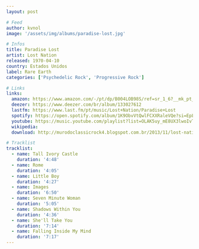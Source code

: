 ```yaml
---
layout: post

# Feed
author: kvnol
image: '/assets/img/albums/paradise-lost.jpg'

# Infos
title: Paradise Lost
artist: Lost Nation
released: 1970-04-10
country: Estados Unidos
label: Rare Earth
categories: ['Psychedelic Rock', 'Progressive Rock']

# Links
links:
  amazon: https://www.amazon.com/-/pt/dp/B004LOB98S/ref=sr_1_6?__mk_pt_BR=%C3%85M%C3%85%C5%BD%C3%95%C3%91&dchild=1&keywords=paradise+lost&qid=1616816876&s=music&sr=1-6
  deezer: https://www.deezer.com/br/album/133027612
  lastfm: https://www.last.fm/pt/music/Lost+Nation/Paradise+Lost
  spotify: https://open.spotify.com/album/1K9ObvVtQwlFCXXRaleVQe?si=EpLI1JcoSty3QEbrDwn10A
  youtube: https://music.youtube.com/playlist?list=OLAK5uy_mE8UX3lwoIvT_NgxYSzrCL4VWAEL_Dtgc
  wikipedia:
  download: http://murodoclassicrock4.blogspot.com.br/2013/11/lost-nation-paradise-lost-1970.html

# Tracklist
tracklist:
  - name: Tall Ivory Castle
    duration: '4:48'
  - name: Rome
    duration: '4:05'
  - name: Little Boy
    duration: '4:27'
  - name: Images
    duration: '6:50'
  - name: Seven Minute Woman
    duration: '5:05'
  - name: Shadows Within You
    duration: '4:36'
  - name: She'll Take You
    duration: '7:14'
  - name: Falling Inside My Mind
    duration: '7:17'
---
```


